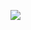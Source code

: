 ![](https://cdn.discordapp.com/attachments/1277223395238608937/1277223621479104575/de3a1e4f803b27bc10f38febd1143110.jpg?ex=66cc62b1&is=66cb1131&hm=0269abfc9d39db961628e8a5bade9fe9280ed0141362e1b625d2deb75c552bad&)